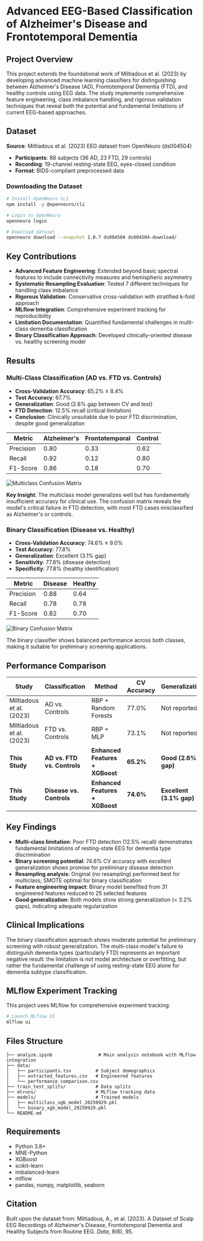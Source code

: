 # Advanced EEG-Based Classification of Alzheimer's Disease and Frontotemporal Dementia

## Project Overview

This project extends the foundational work of Miltiadous et al. (2023) by developing advanced machine learning classifiers for distinguishing between Alzheimer's Disease (AD), Frontotemporal Dementia (FTD), and healthy controls using EEG data. The study implements comprehensive feature engineering, class imbalance handling, and rigorous validation techniques that reveal both the potential and fundamental limitations of current EEG-based approaches.

## Dataset

**Source**: Miltiadous et al. (2023) EEG dataset from OpenNeuro (ds004504)
- **Participants**: 88 subjects (36 AD, 23 FTD, 29 controls)
- **Recording**: 19-channel resting-state EEG, eyes-closed condition
- **Format**: BIDS-compliant preprocessed data

### Downloading the Dataset

```bash
# Install OpenNeuro CLI
npm install -g @openneuro/cli

# Login to OpenNeuro
openneuro login

# Download dataset
openneuro download --snapshot 1.0.7 ds004504 ds004504-download/
```

## Key Contributions

- **Advanced Feature Engineering**: Extended beyond basic spectral features to include connectivity measures and hemispheric asymmetry
- **Systematic Resampling Evaluation**: Tested 7 different techniques for handling class imbalance
- **Rigorous Validation**: Conservative cross-validation with stratified k-fold approach
- **MLflow Integration**: Comprehensive experiment tracking for reproducibility
- **Limitation Documentation**: Quantified fundamental challenges in multi-class dementia classification
- **Binary Classification Approach**: Developed clinically-oriented disease vs. healthy screening model

## Results

### Multi-Class Classification (AD vs. FTD vs. Controls)
- **Cross-Validation Accuracy**: 65.2% ± 8.4%
- **Test Accuracy**: 67.7%
- **Generalization**: Good (2.6% gap between CV and test)
- **FTD Detection**: 12.5% recall (critical limitation)
- **Conclusion**: Clinically unsuitable due to poor FTD discrimination, despite good generalization

| Metric | Alzheimer's | Frontotemporal | Control |
|--------|-------------|----------------|---------|
| Precision | 0.80 | 0.33 | 0.62 |
| Recall | 0.92 | 0.12 | 0.80 |
| F1-Score | 0.86 | 0.18 | 0.70 |

![Multiclass Confusion Matrix](results/figures/confusion_matrix_multiclass.png)

**Key Insight**: The multiclass model generalizes well but has fundamentally insufficient accuracy for clinical use. The confusion matrix reveals the model's critical failure in FTD detection, with most FTD cases misclassified as Alzheimer's or controls.

### Binary Classification (Disease vs. Healthy)
- **Cross-Validation Accuracy**: 74.6% ± 9.0%
- **Test Accuracy**: 77.8%
- **Generalization**: Excellent (3.1% gap)
- **Sensitivity**: 77.8% (disease detection)
- **Specificity**: 77.8% (healthy identification)

| Metric | Disease | Healthy |
|--------|---------|---------|
| Precision | 0.88 | 0.64 |
| Recall | 0.78 | 0.78 |
| F1-Score | 0.82 | 0.70 |

![Binary Confusion Matrix](results/figures/confusion_matrix_binary.png)

The binary classifier shows balanced performance across both classes, making it suitable for preliminary screening applications.

## Performance Comparison

| Study | Classification | Method | CV Accuracy | Generalization |
|-------|---------------|--------|-------------|----------------|
| Miltiadous et al. (2023) | AD vs. Controls | RBP + Random Forests | 77.0% | Not reported |
| Miltiadous et al. (2023) | FTD vs. Controls | RBP + MLP | 73.1% | Not reported |
| **This Study** | **AD vs. FTD vs. Controls** | **Enhanced Features + XGBoost** | **65.2%** | **Good (2.6% gap)** |
| **This Study** | **Disease vs. Controls** | **Enhanced Features + XGBoost** | **74.6%** | **Excellent (3.1% gap)** |

## Key Findings

- **Multi-class limitation**: Poor FTD detection (12.5% recall) demonstrates fundamental limitations of resting-state EEG for dementia type discrimination
- **Binary screening potential**: 74.6% CV accuracy with excellent generalization shows promise for preliminary disease detection
- **Resampling analysis**: Original (no resampling) performed best for multiclass; SMOTE optimal for binary classification
- **Feature engineering impact**: Binary model benefited from 31 engineered features reduced to 25 selected features
- **Good generalization**: Both models show strong generalization (< 3.2% gaps), indicating adequate regularization

## Clinical Implications

The binary classification approach shows moderate potential for preliminary screening with robust generalization. The multi-class model's failure to distinguish dementia types (particularly FTD) represents an important negative result: the limitation is not model architecture or overfitting, but rather the fundamental challenge of using resting-state EEG alone for dementia subtype classification.

## MLflow Experiment Tracking

This project uses MLflow for comprehensive experiment tracking:

```bash
# Launch MLflow UI
mlflow ui
```

## Files Structure

```
├── analyze.ipynb                 # Main analysis notebook with MLflow integration
├── data/
│   ├── participants.tsv         # Subject demographics
│   ├── extracted_features.csv   # Engineered features
│   └── performance_comparison.csv
├── train_test_splits/           # Data splits
├── mlruns/                      # MLflow tracking data
├── models/                      # Trained models
│   ├── multiclass_xgb_model_20250929.pkl
│   └── binary_xgb_model_20250929.pkl
└── README.md
```

## Requirements

- Python 3.8+
- MNE-Python
- XGBoost
- scikit-learn
- imbalanced-learn
- mlflow
- pandas, numpy, matplotlib, seaborn

## Citation

Built upon the dataset from:
Miltiadous, A., et al. (2023). A Dataset of Scalp EEG Recordings of Alzheimer's Disease, Frontotemporal Dementia and Healthy Subjects from Routine EEG. *Data*, 8(6), 95.

